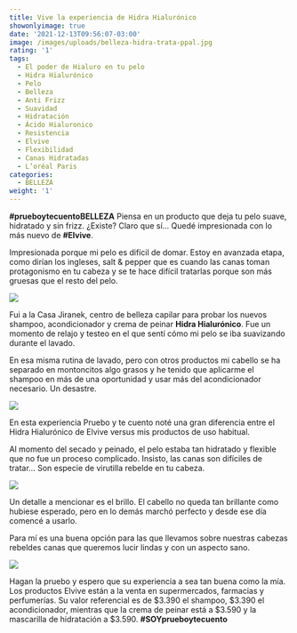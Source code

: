```yaml
---
title: Vive la experiencia de Hidra Hialurónico
showonlyimage: true
date: '2021-12-13T09:56:07-03:00'
image: /images/uploads/belleza-hidra-trata-ppal.jpg
rating: '1'
tags:
  - El poder de Hialuro en tu pelo
  - Hidra Hialurónico
  - Pelo
  - Belleza
  - Anti Frizz
  - Suavidad
  - Hidratación
  - Ácido Hialuronico
  - Resistencia
  - Elvive
  - Flexibilidad
  - Canas Hidratadas
  - L’oréal Paris
categories:
  - BELLEZA
weight: '1'
---
```

**\#prueboytecuentoBELLEZA** Piensa en un producto que deja tu pelo suave, hidratado y sin frizz. ¿Existe? Claro que sí… Quedé impresionada con lo más nuevo de **\#Elvive**.

<!--more-->

Impresionada porque mi pelo es difícil de domar. Estoy en avanzada etapa, como dirían los ingleses, salt & pepper que es cuando las canas toman protagonismo en tu cabeza y se te hace difícil tratarlas porque son más gruesas que el resto del pelo.



![](/images/uploads/belleza-hidra-trata-ppal.jpg)

Fui a la Casa Jiranek, centro de belleza capilar para probar los nuevos shampoo, acondicionador y crema de peinar **Hidra Hialurónico**. Fue un momento de relajo y testeo en el que sentí cómo mi pelo se iba suavizando durante el lavado. 



En esa misma rutina de lavado, pero con otros productos mi cabello se ha separado en montoncitos algo grasos y he tenido que aplicarme el shampoo en más de una oportunidad y usar más del acondicionador necesario. Un desastre.



![](/images/uploads/belleza-hidra-collage.jpg)

En esta experiencia Pruebo y te cuento noté una gran diferencia entre el Hidra Hialurónico de Elvive versus mis productos de uso habitual. 



Al momento del secado y peinado, el pelo estaba tan hidratado y flexible que no fue un proceso complicado. Insisto, las canas son difíciles de tratar… Son especie de virutilla rebelde en tu cabeza.



![](/images/uploads/belleza-hidra-productos.jpg)

Un detalle a mencionar es el brillo. El cabello no queda tan brillante como hubiese esperado, pero en lo demás marchó perfecto y desde ese día comencé a usarlo. 



Para mí es una buena opción para las que llevamos sobre nuestras cabezas rebeldes canas que queremos lucir lindas y con un aspecto sano.



![](/images/uploads/belleza-hidra-final-ok-collage.jpg)

Hagan la pruebo y espero que su experiencia a sea tan buena como la mía. Los productos Elvive están a la venta en supermercados, farmacias y perfumerías. Su valor referencial es de $3.390 el shampoo, $3.390 el acondicionador, mientras que la crema de peinar está a $3.590 y la mascarilla de hidratación a $3.590. **\#SOYprueboytecuento**
